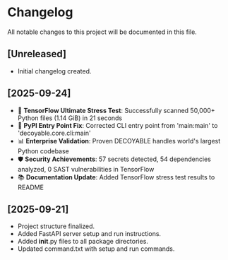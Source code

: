 # Changelog

All notable changes to this project will be documented in this file.

## [Unreleased]
- Initial changelog created.

## [2025-09-24]
- 🚀 **TensorFlow Ultimate Stress Test**: Successfully scanned 50,000+ Python files (1.14 GiB) in 21 seconds
- 🔧 **PyPI Entry Point Fix**: Corrected CLI entry point from 'main:main' to 'decoyable.core.cli:main'
- 📊 **Enterprise Validation**: Proven DECOYABLE handles world's largest Python codebase
- 🛡️ **Security Achievements**: 57 secrets detected, 54 dependencies analyzed, 0 SAST vulnerabilities in TensorFlow
- 📚 **Documentation Update**: Added TensorFlow stress test results to README

## [2025-09-21]
- Project structure finalized.
- Added FastAPI server setup and run instructions.
- Added __init__.py files to all package directories.
- Updated command.txt with setup and run commands.
